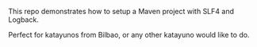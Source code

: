 This repo demonstrates how to setup a Maven project with SLF4 and Logback.

Perfect for katayunos from Bilbao, or any other katayuno would like to do.
